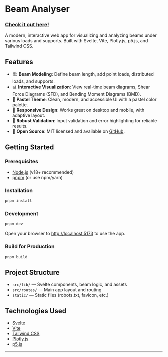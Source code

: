 # Beam Analyser

### [Check it out here!](https://kinetictactic.github.io/BeamAnalyser/)

A modern, interactive web app for visualizing and analyzing beams under various loads and supports. Built with Svelte, Vite, Plotly.js, p5.js, and Tailwind CSS.

## Features

- 🏗️ **Beam Modeling**: Define beam length, add point loads, distributed loads, and supports.
- 📊 **Interactive Visualization**: View real-time beam diagrams, Shear Force Diagrams (SFD), and Bending Moment Diagrams (BMD).
- 🎨 **Pastel Theme**: Clean, modern, and accessible UI with a pastel color palette.
- 📱 **Responsive Design**: Works great on desktop and mobile, with adaptive layout.
- 🧮 **Robust Validation**: Input validation and error highlighting for reliable results.
- 🔗 **Open Source**: MIT licensed and available on [GitHub](https://github.com/KineticTactic/BeamAnalyser).

## Getting Started

### Prerequisites

- [Node.js](https://nodejs.org/) (v18+ recommended)
- [pnpm](https://pnpm.io/) (or use npm/yarn)

### Installation

```bash
pnpm install
```

### Development

```bash
pnpm dev
```

Open your browser to [http://localhost:5173](http://localhost:5173) to use the app.

### Build for Production

```bash
pnpm build
```

## Project Structure

- `src/lib/` — Svelte components, beam logic, and assets
- `src/routes/` — Main app layout and routing
- `static/` — Static files (robots.txt, favicon, etc.)

## Technologies Used

- [Svelte](https://svelte.dev/)
- [Vite](https://vitejs.dev/)
- [Tailwind CSS](https://tailwindcss.com/)
- [Plotly.js](https://plotly.com/javascript/)
- [p5.js](https://p5js.org/)

---
